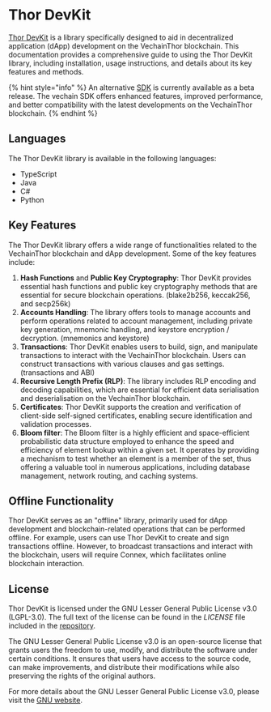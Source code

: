 # Thor DevKit

[Thor DevKit](https://github.com/vechain/thor-devkit.js) is a library specifically designed to aid in decentralized application (dApp) development on the VechainThor blockchain. This documentation provides a comprehensive guide to using the Thor DevKit library, including installation, usage instructions, and details about its key features and methods.

{% hint style="info" %}
An alternative [SDK](../sdk/README.md) is currently available as a beta release. The vechain SDK offers enhanced features, improved performance, and better compatibility with the latest developments on the VechainThor blockchain.
{% endhint %}

## Languages

The Thor DevKit library is available in the following languages:

* TypeScript
* Java
* C#
* Python

## Key Features

The Thor DevKit library offers a wide range of functionalities related to the VechainThor blockchain and dApp development. Some of the key features include:

1. **Hash Functions** and **Public Key Cryptography**: Thor DevKit provides essential hash functions and public key cryptography methods that are essential for secure blockchain operations. (blake2b256, keccak256, and secp256k)
2. **Accounts Handling**: The library offers tools to manage accounts and perform operations related to account management, including private key generation, mnemonic handling, and keystore encryption / decryption. (mnemonics and keystore)
3. **Transactions**: Thor DevKit enables users to build, sign, and manipulate transactions to interact with the VechainThor blockchain. Users can construct transactions with various clauses and gas settings. (transactions and ABI)
4. **Recursive Length Prefix (RLP)**: The library includes RLP encoding and decoding capabilities, which are essential for efficient data serialisation and deserialisation on the VechainThor blockchain.
5. **Certificates**: Thor DevKit supports the creation and verification of client-side self-signed certificates, enabling secure identification and validation processes.
6. **Bloom filter**: The Bloom filter is a highly efficient and space-efficient probabilistic data structure employed to enhance the speed and efficiency of element lookup within a given set. It operates by providing a mechanism to test whether an element is a member of the set, thus offering a valuable tool in numerous applications, including database management, network routing, and caching systems.

## Offline Functionality

Thor DevKit serves as an "offline" library, primarily used for dApp development and blockchain-related operations that can be performed offline. For example, users can use Thor DevKit to create and sign transactions offline. However, to broadcast transactions and interact with the blockchain, users will require Connex, which facilitates online blockchain interaction.

## License

Thor DevKit is licensed under the GNU Lesser General Public License v3.0 (LGPL-3.0). The full text of the license can be found in the _LICENSE_ file included in the [repository](https://github.com/vechain/thor-devkit.js).

The GNU Lesser General Public License v3.0 is an open-source license that grants users the freedom to use, modify, and distribute the software under certain conditions. It ensures that users have access to the source code, can make improvements, and distribute their modifications while also preserving the rights of the original authors.

For more details about the GNU Lesser General Public License v3.0, please visit the [GNU website](https://www.gnu.org/licenses/lgpl-3.0.html).

